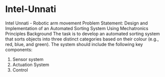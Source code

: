 # Intel-Unnati
Intel Unnati - Robotic arm movement 
Problem Statement:
Design and Implementation of an Automated Sorting System Using Mechatronics Principles 
Background
The task is to develop an automated sorting system that sorts objects into three distinct 
categories based on their colour (e.g., red, blue, and green). The system should include the following 
key components:  
1. Sensor system
2. Actuation System
3. Control 
